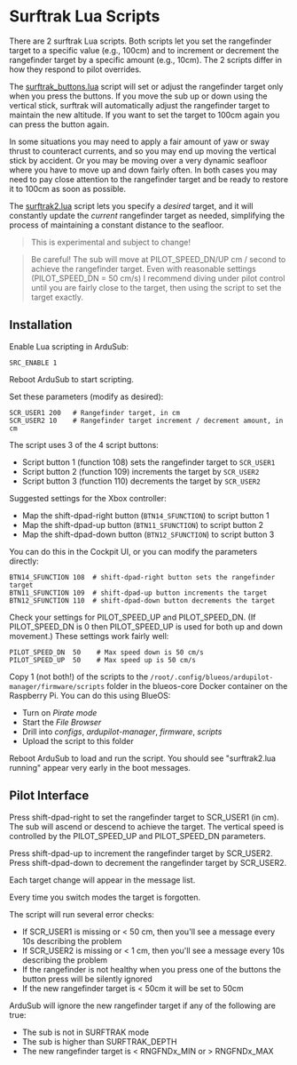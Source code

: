 # Surftrak Lua Scripts

There are 2 surftrak Lua scripts. Both scripts let you set the rangefinder target to a specific value (e.g., 100cm) and
to increment or decrement the rangefinder target by a specific amount (e.g., 10cm). The 2 scripts differ in how they 
respond to pilot overrides.

The [surftrak_buttons.lua](surftrak_buttons.lua) script will set or adjust the  rangefinder target only when
you press the buttons. If you move the sub up or down using the vertical stick, surftrak will automatically adjust the
rangefinder target to maintain the new altitude. If you want to set the target to 100cm again you can press the button
again.

In some situations you may need to apply a fair amount of yaw or sway thrust to counteract currents, and so you may end
up moving the vertical stick by accident. Or you may be moving over a very dynamic seafloor where you have to move up
and down fairly often. In both cases you may need to pay close attention to the rangefinder target and be ready to
restore it to 100cm as soon as possible.

The [surftrak2.lua](surftrak2.lua) script lets you specify a _desired_ target, and it will constantly
update the _current_ rangefinder target as needed, simplifying the process of maintaining a constant distance to the
seafloor.

> This is experimental and subject to change!

> Be careful! The sub will move at PILOT_SPEED_DN/UP cm / second to achieve the rangefinder target.
> Even with reasonable settings (PILOT_SPEED_DN = 50 cm/s) I recommend diving under pilot control until you are fairly
> close to the target, then using the script to set the target exactly.

## Installation

Enable Lua scripting in ArduSub:
~~~
SRC_ENABLE 1
~~~

Reboot ArduSub to start scripting.

Set these parameters (modify as desired):
~~~
SCR_USER1 200   # Rangefinder target, in cm
SCR_USER2 10    # Rangefinder target increment / decrement amount, in cm
~~~

The script uses 3 of the 4 script buttons:
* Script button 1 (function 108) sets the rangefinder target to `SCR_USER1`
* Script button 2 (function 109) increments the target by `SCR_USER2`
* Script button 3 (function 110) decrements the target by `SCR_USER2`

Suggested settings for the Xbox controller:
* Map the shift-dpad-right button (`BTN14_SFUNCTION`) to script button 1
* Map the shift-dpad-up button (`BTN11_SFUNCTION`) to script button 2
* Map the shift-dpad-down button (`BTN12_SFUNCTION`) to script button 3

You can do this in the Cockpit UI, or you can modify the parameters directly:
~~~
BTN14_SFUNCTION 108  # shift-dpad-right button sets the rangefinder target
BTN11_SFUNCTION 109  # shift-dpad-up button increments the target
BTN12_SFUNCTION 110  # shift-dpad-down button decrements the target
~~~

Check your settings for PILOT_SPEED_UP and PILOT_SPEED_DN. (If PILOT_SPEED_DN is 0 then PILOT_SPEED_UP is used for both
up and down movement.) These settings work fairly well:
~~~
PILOT_SPEED_DN	50    # Max speed down is 50 cm/s
PILOT_SPEED_UP	50    # Max speed up is 50 cm/s
~~~

Copy 1 (not both!) of the scripts to the `/root/.config/blueos/ardupilot-manager/firmware/scripts` folder
in the blueos-core Docker container on the Raspberry Pi. You can do this using BlueOS:
* Turn on _Pirate mode_
* Start the _File Browser_
* Drill into _configs_, _ardupilot-manager_, _firmware_, _scripts_
* Upload the script to this folder

Reboot ArduSub to load and run the script. You should see "surftrak2.lua running" appear very early in the boot messages.

## Pilot Interface

Press shift-dpad-right to set the rangefinder target to SCR_USER1 (in cm). The sub will ascend or descend to achieve the
target. The vertical speed is controlled by the PILOT_SPEED_UP and PILOT_SPEED_DN parameters.

Press shift-dpad-up to increment the rangefinder target by SCR_USER2.
Press shift-dpad-down to decrement the rangefinder target by SCR_USER2.

Each target change will appear in the message list.

Every time you switch modes the target is forgotten.

The script will run several error checks:
* If SCR_USER1 is missing or < 50 cm, then you'll see a message every 10s describing the problem
* If SCR_USER2 is missing or < 1 cm, then you'll see a message every 10s describing the problem
* If the rangefinder is not healthy when you press one of the buttons the button press will be silently ignored
* If the new rangefinder target is < 50cm it will be set to 50cm

ArduSub will ignore the new rangefinder target if any of the following are true:
* The sub is not in SURFTRAK mode
* The sub is higher than SURFTRAK_DEPTH
* The new rangefinder target is < RNGFNDx_MIN or > RNGFNDx_MAX
